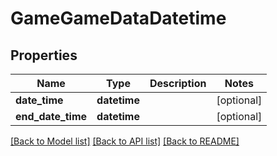 # GameGameDataDatetime

## Properties
Name | Type | Description | Notes
------------ | ------------- | ------------- | -------------
**date_time** | **datetime** |  | [optional] 
**end_date_time** | **datetime** |  | [optional] 

[[Back to Model list]](../README.md#documentation-for-models) [[Back to API list]](../README.md#documentation-for-api-endpoints) [[Back to README]](../README.md)

